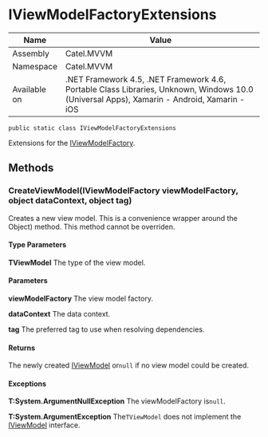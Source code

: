 

# IViewModelFactoryExtensions

Name|Value
---|---
Assembly|Catel.MVVM
Namespace|Catel.MVVM
Available on|.NET Framework 4.5, .NET Framework 4.6, Portable Class Libraries, Unknown, Windows 10.0 (Universal Apps), Xamarin - Android, Xamarin - iOS

```
public static class IViewModelFactoryExtensions
```

Extensions for the [IViewModelFactory](#).



## Methods

### CreateViewModel<TViewModel>(IViewModelFactory viewModelFactory, object dataContext, object tag)

Creates a new view model. This is a convenience wrapper around the Object) method. This method cannot be overriden.

#### Type Parameters

**TViewModel**
The type of the view model.

#### Parameters

**viewModelFactory**
The view model factory.

**dataContext**
The data context.

**tag**
The preferred tag to use when resolving dependencies.

#### Returns

The newly created [IViewModel](#) or`null` if no view model could be created.

#### Exceptions

**T:System.ArgumentNullException**
The viewModelFactory is`null`.

**T:System.ArgumentException**
The`TViewModel` does not implement the [IViewModel](#) interface.



